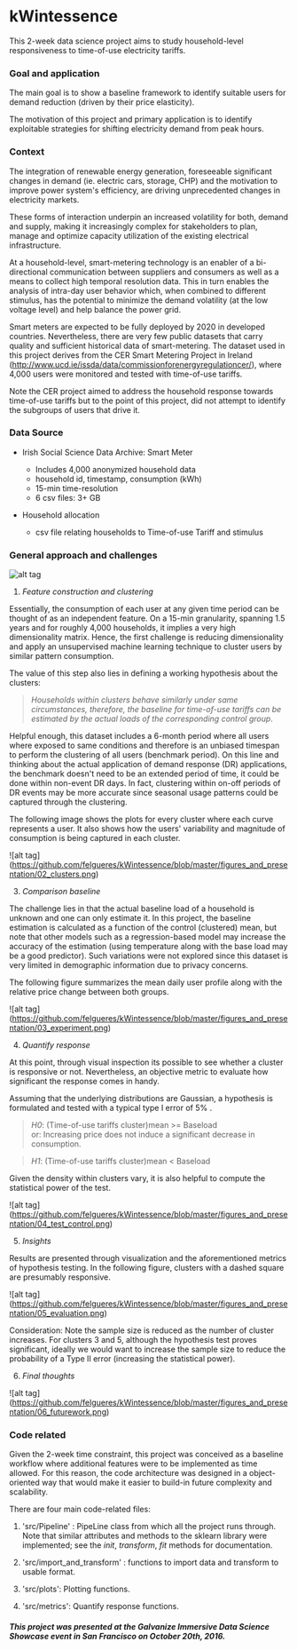 # kWintessence

This 2-week data science project aims to study household-level responsiveness to time-of-use electricity tariffs.

### Goal and application

The main goal is to show a baseline framework to identify suitable users for demand reduction (driven by their price elasticity).

The motivation of this project and primary application is to identify exploitable strategies for shifting electricity demand from peak hours.

### Context

The integration of renewable energy generation, foreseeable significant changes in demand (ie. electric cars, storage, CHP) and the motivation to improve power system's efficiency, are driving unprecedented changes in electricity markets.

These forms of interaction underpin an increased volatility for both, demand and supply, making it increasingly complex for stakeholders to plan, manage and optimize capacity utilization of the existing electrical infrastructure.

At a household-level, smart-metering technology is an enabler of a bi-directional communication between suppliers and consumers as well as a means to collect high temporal resolution data. This in turn enables the analysis of intra-day user behavior which, when combined to different stimulus, has the potential to minimize the demand volatility (at the low voltage level) and help balance the  power grid.

Smart meters are expected to be fully deployed by 2020 in developed countries. Nevertheless, there are very few public datasets that carry quality and sufficient historical data of smart-metering. The dataset used in this project derives from the CER Smart Metering Project in Ireland (http://www.ucd.ie/issda/data/commissionforenergyregulationcer/), where 4,000 users were monitored and tested with time-of-use tariffs.

Note the CER project aimed to address the household response towards time-of-use tariffs but to the point of this project, did not attempt to identify the subgroups of users that drive it.

### Data Source

 * Irish Social Science Data Archive: Smart Meter
   * Includes 4,000 anonymized household data
   * household id, timestamp, consumption (kWh)
   * 15-min time-resolution  
   * 6 csv files: 3+ GB

*  Household allocation
   * csv file relating households to Time-of-use Tariff and stimulus

### General approach and challenges

![alt tag](https://github.com/felgueres/kWintessence/blob/master/figures_and_presentation/01_overview.png)

1) _Feature construction and clustering_

Essentially, the consumption of each user at any given time period can be thought of as an independent feature.
On a 15-min granularity, spanning 1.5 years and for roughly 4,000 households, it implies a very high dimensionality matrix.
Hence, the first challenge is reducing dimensionality and apply an unsupervised machine learning technique to cluster users by similar pattern consumption.

The value of this step also lies in defining a working hypothesis about the clusters:

> _Households within clusters behave similarly under same circumstances, therefore, the baseline for time-of-use tariffs can be estimated by the actual loads of the corresponding control group_.

Helpful enough, this dataset includes a 6-month period where all users where exposed to same conditions and therefore is an unbiased timespan to perform the clustering of all users (benchmark period).
On this line and thinking about the actual application of demand response (DR) applications, the benchmark doesn't need to be an extended period of time, it could be done within non-event DR days. In fact, clustering within on-off periods of DR events may be more accurate since seasonal usage patterns could be captured through the clustering.

The following image shows the plots for every cluster where each curve represents a user. It also shows how the users' variability and magnitude of consumption is being captured in each cluster.

![alt tag] (https://github.com/felgueres/kWintessence/blob/master/figures_and_presentation/02_clusters.png)

3) _Comparison baseline_

The challenge lies in that the actual baseline load of a household is unknown and one can only estimate it.
In this project, the baseline estimation is calculated as a function of the control (clustered) mean, but note that other models such as a regression-based model may increase the accuracy of the estimation (using temperature along with the base load may be a good predictor). Such variations were not explored since this dataset is very limited in demographic information due to privacy concerns.

The following figure summarizes the mean daily user profile along with the relative price change between both groups.

![alt tag] (https://github.com/felgueres/kWintessence/blob/master/figures_and_presentation/03_experiment.png)

4) _Quantify response_

At this point, through visual inspection its possible to see whether a cluster is responsive or not.
Nevertheless, an objective metric to evaluate how significant the response comes in handy.

Assuming that the underlying distributions are Gaussian, a hypothesis is formulated and tested with a typical type I error of 5% .

 > _H0_: (Time-of-use tariffs cluster)mean >= Baseload  
 > or: Increasing price does not induce a significant decrease in consumption.   

> _H1_: (Time-of-use tariffs cluster)mean < Baseload

Given the density within clusters vary, it is also helpful to compute the statistical power of the test.

![alt tag] (https://github.com/felgueres/kWintessence/blob/master/figures_and_presentation/04_test_control.png)

5) _Insights_

Results are presented through visualization and the aforementioned metrics of hypothesis testing.
In the following figure, clusters with a dashed square are presumably responsive.

![alt tag] (https://github.com/felgueres/kWintessence/blob/master/figures_and_presentation/05_evaluation.png)

Consideration:
Note the sample size is reduced as the number of cluster increases.
For clusters 3 and 5, although the hypothesis test proves significant, ideally we would want to increase the sample size to reduce the probability of a Type II error (increasing the statistical power).

6) _Final thoughts_

![alt tag] (https://github.com/felgueres/kWintessence/blob/master/figures_and_presentation/06_futurework.png)

### Code related

Given the 2-week time constraint, this project was conceived as a baseline workflow where additional features were to be implemented as time allowed.
For this reason, the code architecture was designed in a object-oriented way that would make it easier to build-in future complexity and scalability.

There are four main code-related files:

1) 'src/Pipeline' : PipeLine class from which all the project runs through. Note that similar attributes and methods to the sklearn library were implemented; see the _init_, _transform_, _fit_ methods for documentation.

2) 'src/import_and_transform' : functions to import data and transform to usable format.

3) 'src/plots': Plotting functions.

4) 'src/metrics': Quantify response functions.

#### _This project was presented at the Galvanize Immersive Data Science Showcase event in San Francisco on October 20th, 2016._
